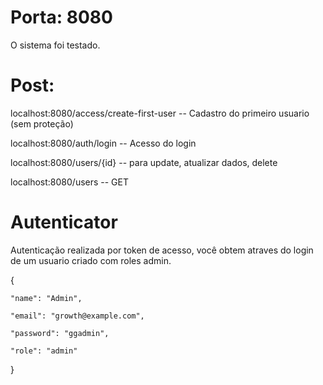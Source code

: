 # Porta: 8080

O sistema foi testado.

# Post:

localhost:8080/access/create-first-user -- Cadastro do primeiro usuario (sem proteção)

localhost:8080/auth/login -- Acesso do login

localhost:8080/users/{id} -- para update, atualizar dados, delete

localhost:8080/users -- GET

# Autenticator

Autenticação realizada por token de acesso, você obtem atraves do login de um usuario criado com roles admin.

{

    "name": "Admin",
    
    "email": "growth@example.com",
    
    "password": "ggadmin",
    
    "role": "admin"
    
}

